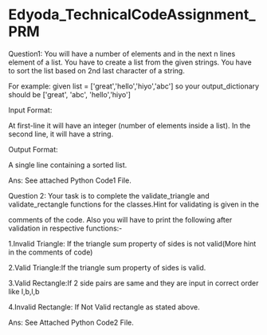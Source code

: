 # Edyoda_TechnicalCodeAssignment_PRM

Question1:  You will have a number of elements and in the next n lines element of a list. You have to create a list from the given strings. You have to sort the list based on 2nd last character of a string.

For example: given list = ['great','hello','hiyo','abc'] so your output_dictionary should be ['great', 'abc', 'hello','hiyo']

Input Format:

At first-line it will have an integer (number of elements inside a list). In the second line, it will have a string.

Output Format:

A single line containing a sorted list.

Ans: See attached Python Code1 File.



Question 2: Your task is to complete the validate_triangle and validate_rectangle functions for the classes.Hint for validating is given in the

comments of the code. Also you will have to print the following after validation in respective functions:-

1.Invalid Triangle: If the triangle sum property of sides is not valid(More hint in the comments of code)

2.Valid Triangle:If the triangle sum property of sides is valid.

3.Valid Rectangle:If 2 side pairs are same and they are input in correct order like l,b,l,b

4.Invalid Rectangle: If Not Valid rectangle as stated above.

Ans: See Attached Python Code2 File.
